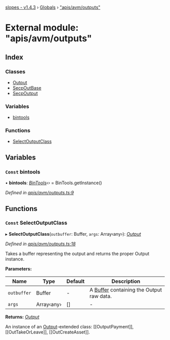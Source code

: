 [slopes - v1.4.3](../README.md) › [Globals](../globals.md) › ["apis/avm/outputs"](_apis_avm_outputs_.md)

# External module: "apis/avm/outputs"

## Index

### Classes

* [Output](../classes/_apis_avm_outputs_.output.md)
* [SecpOutBase](../classes/_apis_avm_outputs_.secpoutbase.md)
* [SecpOutput](../classes/_apis_avm_outputs_.secpoutput.md)

### Variables

* [bintools](_apis_avm_outputs_.md#const-bintools)

### Functions

* [SelectOutputClass](_apis_avm_outputs_.md#const-selectoutputclass)

## Variables

### `Const` bintools

• **bintools**: *[BinTools](../classes/_utils_bintools_.bintools.md)‹›* =  BinTools.getInstance()

*Defined in [apis/avm/outputs.ts:9](https://github.com/ava-labs/slopes/blob/709e172/src/apis/avm/outputs.ts#L9)*

## Functions

### `Const` SelectOutputClass

▸ **SelectOutputClass**(`outbuffer`: Buffer, `args`: Array‹any›): *[Output](../classes/_apis_avm_outputs_.output.md)*

*Defined in [apis/avm/outputs.ts:18](https://github.com/ava-labs/slopes/blob/709e172/src/apis/avm/outputs.ts#L18)*

Takes a buffer representing the output and returns the proper Output instance.

**Parameters:**

Name | Type | Default | Description |
------ | ------ | ------ | ------ |
`outbuffer` | Buffer | - | A [Buffer](https://github.com/feross/buffer) containing the Output raw data.  |
`args` | Array‹any› |  [] | - |

**Returns:** *[Output](../classes/_apis_avm_outputs_.output.md)*

An instance of an [Output](../classes/_apis_avm_outputs_.output.md)-extended class: [[OutputPayment]], [[OutTakeOrLeave]], [[OutCreateAsset]].
